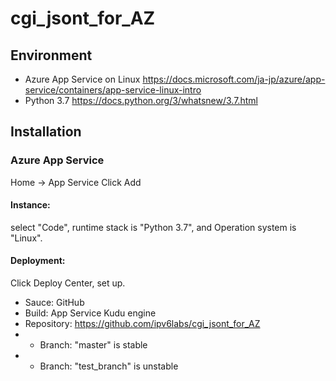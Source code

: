 # cgi_jsont_for_AZ


## Environment

- Azure App Service on Linux    https://docs.microsoft.com/ja-jp/azure/app-service/containers/app-service-linux-intro
- Python 3.7    https://docs.python.org/3/whatsnew/3.7.html


## Installation

### Azure App Service

Home -> App Service   Click Add

#### Instance:

select "Code", runtime stack is "Python 3.7", and Operation system is "Linux".

#### Deployment:

Click Deploy Center, set up.

- Sauce: GitHub
- Build: App Service Kudu engine
- Repository: https://github.com/ipv6labs/cgi_jsont_for_AZ
- - Branch: "master" is stable
- - Branch: "test_branch" is unstable
